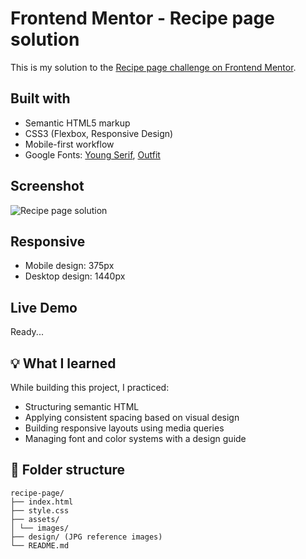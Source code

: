# Frontend Mentor - Recipe page solution

This is my solution to the [Recipe page challenge on Frontend Mentor](https://www.frontendmentor.io/challenges/recipe-page-KiTsR8QQKm).

##  Built with

- Semantic HTML5 markup
- CSS3 (Flexbox, Responsive Design)
- Mobile-first workflow
- Google Fonts: [Young Serif](https://fonts.google.com/specimen/Young+Serif), [Outfit](https://fonts.google.com/specimen/Outfit)

##  Screenshot

![Recipe page solution](https://github.com/user-attachments/assets/20c2a2e9-937f-4282-b901-88d04bd857f0)

##  Responsive

- Mobile design: 375px
- Desktop design: 1440px

##  Live Demo

Ready...

[//]: # (🔗 [View Live Site]&#40;https://your-live-site-url.com&#41;  )
[//]: # (🗂️ [View GitHub Repo]&#40;https://github.com/your-username/recipe-page&#41;)

## 💡 What I learned

While building this project, I practiced:

- Structuring semantic HTML
- Applying consistent spacing based on visual design
- Building responsive layouts using media queries
- Managing font and color systems with a design guide

## 📂 Folder structure
```
recipe-page/
├── index.html 
├── style.css 
├── assets/ 
│ └── images/ 
├── design/ (JPG reference images) 
└── README.md

```

